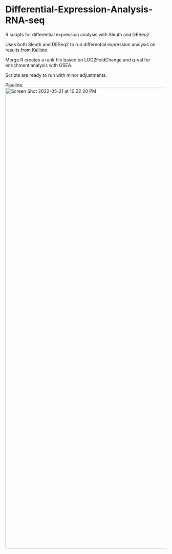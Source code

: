 # Differential-Expression-Analysis-RNA-seq
R scripts for differential expression analysis with Sleuth and DESeq2. 

Uses both Sleuth and DESeq2 to run differential expression analysis on results from Kallisto. 

Merge.R creates a rank file based on LOG2FoldChange and q-val for enrichment analysis with GSEA. 

Scripts are ready to run with minor adjustments. 


Pipeline:
<img width="1440" alt="Screen Shot 2022-05-21 at 10 22 20 PM" src="https://user-images.githubusercontent.com/11512398/169670802-82147db5-d07c-4e14-b0e4-d54626259ff6.png">

